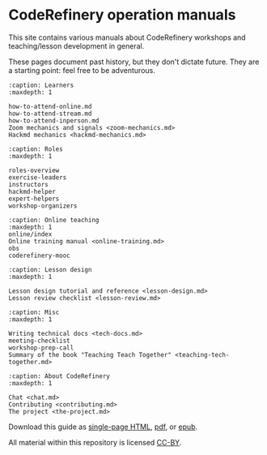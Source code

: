 # CodeRefinery operation manuals

This site contains various manuals about CodeRefinery workshops and
teaching/lesson development in general.

These pages document past history, but they don't dictate future.
They are a starting point: feel free to be adventurous.


```{toctree}
:caption: Learners
:maxdepth: 1

how-to-attend-online.md
how-to-attend-stream.md
how-to-attend-inperson.md
Zoom mechanics and signals <zoom-mechanics.md>
Hackmd mechanics <hackmd-mechanics.md>
```

```{toctree}
:caption: Roles
:maxdepth: 1

roles-overview
exercise-leaders
instructors
hackmd-helper
expert-helpers
workshop-organizers
```

```{toctree}
:caption: Online teaching
:maxdepth: 1
online/index
Online training manual <online-training.md>
obs
coderefinery-mooc
```

```{toctree}
:caption: Lesson design
:maxdepth: 1

Lesson design tutorial and reference <lesson-design.md>
Lesson review checklist <lesson-review.md>
```

```{toctree}
:caption: Misc
:maxdepth: 1

Writing technical docs <tech-docs.md>
meeting-checklist
workshop-prep-call
Summary of the book "Teaching Teach Together" <teaching-tech-together.md>
```

```{toctree}
:caption: About CodeRefinery
:maxdepth: 1

Chat <chat.md>
Contributing <contributing.md>
The project <the-project.md>
```

Download this guide as [single-page HTML](https://coderefinery.github.io/manuals/_builds/singlehtml/),
[pdf](https://coderefinery.github.io/manuals/_builds/CodeRefineryManuals.pdf), or
[epub](https://coderefinery.github.io/manuals/_builds/CodeRefineryManuals.epub).

All material within this repository is licensed [CC-BY](LICENSE.md).
